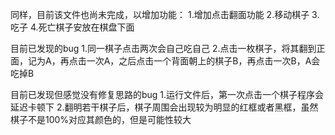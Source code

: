 同样，目前该文件也尚未完成，以增加功能：
1.增加点击翻面功能
2.移动棋子
3.吃子
4.死亡棋子安放在棋盘下面

目前已发现的bug
1.同一棋子点击两次会自己吃自己
2.点击一枚棋子，将其翻到正面，记为A，再点击一次A，之后点击一个背面朝上的棋子B，再点击一次B，A会吃掉B

目前已发现但感觉没有修复思路的bug
1.运行文件后，第一次点击一个棋子程序会延迟卡顿下
2.翻明若干棋子后，棋子周围会出现较为明显的红框或者黑框，虽然棋子不是100%对应其颜色的，但是可能性较大
